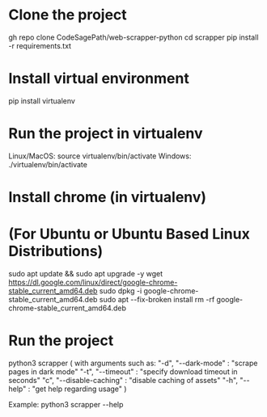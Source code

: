# Clone the project
gh repo clone CodeSagePath/web-scrapper-python
cd scrapper
pip install -r requirements.txt


# Install virtual environment
pip install virtualenv


# Run the project in virtualenv
Linux/MacOS: source virtualenv/bin/activate
Windows: ./virtualenv/bin/activate


# Install chrome (in virtualenv)
# (For Ubuntu or Ubuntu Based Linux Distributions)
sudo apt update && sudo apt upgrade -y
wget https://dl.google.com/linux/direct/google-chrome-stable_current_amd64.deb
sudo dpkg -i google-chrome-stable_current_amd64.deb
sudo apt --fix-broken install
rm -rf google-chrome-stable_current_amd64.deb


# Run the project
python3 scrapper <URL> 
        (
            with arguments such as: "-d", "--dark-mode" : "scrape pages in dark mode"
                                "-t", "--timeout" : "specify download timeout in seconds"
                                "c", "--disable-caching" : "disable caching of assets"
                                "-h", "--help" : "get help regarding usage"
        )

Example: python3 scrapper --help
